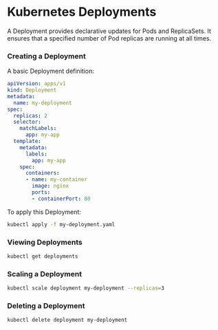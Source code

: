 # Kubernetes Deployments
A Deployment provides declarative updates for Pods and ReplicaSets. It ensures that a specified number of Pod replicas are running at all times.

### Creating a Deployment
A basic Deployment definition:
```yaml
apiVersion: apps/v1
kind: Deployment
metadata:
  name: my-deployment
spec:
  replicas: 2
  selector:
    matchLabels:
      app: my-app
  template:
    metadata:
      labels:
        app: my-app
    spec:
      containers:
      - name: my-container
        image: nginx
        ports:
        - containerPort: 80
```
To apply this Deployment:
```bash
kubectl apply -f my-deployment.yaml
```

### Viewing Deployments
```bash
kubectl get deployments
```

### Scaling a Deployment
```bash
kubectl scale deployment my-deployment --replicas=3
```

### Deleting a Deployment
```bash
kubectl delete deployment my-deployment
```